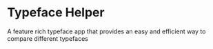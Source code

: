 <h1> Typeface Helper </h1>

<p>A feature rich typeface app that provides an easy and efficient way to compare different typefaces</p>

